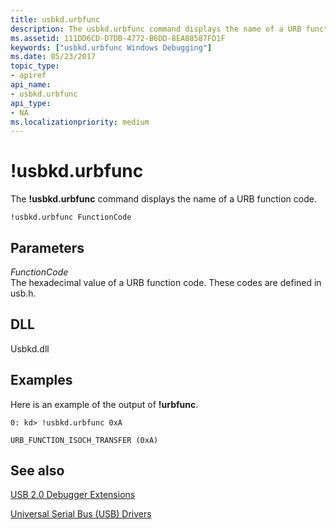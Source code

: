 ```yaml
---
title: usbkd.urbfunc
description: The usbkd.urbfunc command displays the name of a URB function code.
ms.assetid: 111DD6CD-D7DB-4772-B6DD-8EA88587FD1F
keywords: ["usbkd.urbfunc Windows Debugging"]
ms.date: 05/23/2017
topic_type:
- apiref
api_name:
- usbkd.urbfunc
api_type:
- NA
ms.localizationpriority: medium
---
```


# !usbkd.urbfunc


The **!usbkd.urbfunc** command displays the name of a URB function code.

```dbgcmd
!usbkd.urbfunc FunctionCode
```

## <span id="ddk__devobj_dbg"></span><span id="DDK__DEVOBJ_DBG"></span>Parameters


<span id="_______FunctionCode______"></span><span id="_______functioncode______"></span><span id="_______FUNCTIONCODE______"></span> *FunctionCode*   
The hexadecimal value of a URB function code. These codes are defined in usb.h.

## <span id="DLL"></span><span id="dll"></span>DLL


Usbkd.dll

Examples
--------

Here is an example of the output of **!urbfunc**.

```dbgcmd
0: kd> !usbkd.urbfunc 0xA

URB_FUNCTION_ISOCH_TRANSFER (0xA)
```

## <span id="see_also"></span>See also


[USB 2.0 Debugger Extensions](usb-2-0-extensions.md)

[Universal Serial Bus (USB) Drivers](../usbcon/index.md)

 

